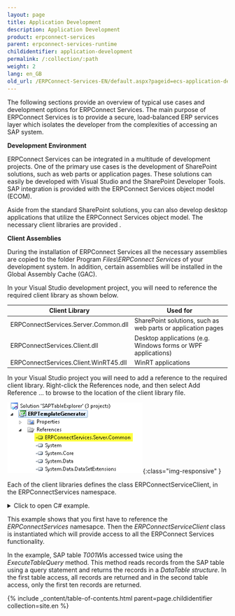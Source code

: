 ```yaml
---
layout: page
title: Application Development
description: Application Development
product: erpconnect-services
parent: erpconnect-services-runtime
childidentifier: application-development
permalink: /:collection/:path
weight: 2
lang: en_GB
old_url: /ERPConnect-Services-EN/default.aspx?pageid=ecs-application-development
---
```


The following sections provide an overview of typical use cases and development options for ERPConnect Services. The main purpose of ERPConnect Services is to provide a secure, load-balanced ERP services layer which isolates the developer from the complexities of accessing an SAP system.

**Development Environment**

ERPConnect Services can be integrated in a multitude of development projects. One of the primary use cases is the development of SharePoint solutions, such as web parts or application pages. These solutions can easily be developed with Visual Studio and the SharePoint Developer Tools. SAP integration is provided with the ERPConnect Services object model (ECOM). 

Aside from the standard SharePoint solutions, you can also develop desktop applications that utilize the ERPConnect Services object model. The necessary client libraries are provided .


**Client Assemblies**

During the installation of ERPConnect Services all the necessary assemblies are copied to the folder Program *Files\ERPConnect Services* of your development system. In addition, certain assemblies will be installed in the Global Assembly Cache (GAC).

In your Visual Studio development project, you will need to reference the required client library as shown below.

| Client Library                        | Used for                                                      |
|---------------------------------------|---------------------------------------------------------------|
| ERPConnectServices.Server.Common.dll  | SharePoint solutions, such as web parts or application  pages |
| ERPConnectServices.Client.dll         | Desktop applications (e.g. Windows forms or WPF applications) |
| ERPConnectServices.Client.WinRT45.dll | WinRT applications                                            |

In your Visual Studio project you will need to add a reference to the required client library. Right-click the References  node, and then select Add Reference ... to browse to the location of the client library file.



![ECS-VS-Add-Reference](/img/content/ECS-VS-Add-Reference.png){:class="img-responsive" }

Each of the client libraries defines the class ERPConnectServiceClient, in the ERPConnectServices namespace.

<details>
<summary>Click to open C# example.</summary>
{% highlight csharp %}
using ERPConnectServices;
// ...
ERPConnectServiceClient client = new ERPConnectServiceClient();
DataTable dt1 = client.ExecuteTableQuery("T001W");
DataTable dt2 = client.ExecuteTableQuery("T001W", new ExecuteTableQuerySettings { RowCount = 10 });
{% endhighlight %}
</details>


This example shows that you first have to reference the *ERPConnectServices* namesapce. 
Then the *ERPConnectServiceClient* class is instantiated which will provide access to all the ERPConnect Services functionality.

In the example, SAP table *T001W*is accessed twice using the *ExecuteTableQuery* method. This method reads records from the SAP table using a query statement and returns the records in a *DataTable structure*.
In the first table access, all records are returned and in the second table access, only the first ten records are returned.

{% include _content/table-of-contents.html parent=page.childidentifier collection=site.en %}